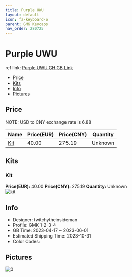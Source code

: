 ```yaml
---
title: Purple UWU 
layout: default
icon: fa-keyboard-o
parent: GMK Keycaps
nav_order: 280725
---
```


# Purple UWU 

ref link: [Purple UWU GH GB Link](https://geekhack.org/index.php?topic=120108.0)

* [Price](#price)
* [Kits](#kits)
* [Info](#info)
* [Pictures](#pictures)

## Price

NOTE: USD to CNY exchange rate is 6.88

| Name          | Price(EUR)   |  Price(CNY) | Quantity |
| ------------- | ------------ |  ---------- | -------- |
|[Kit](#kit)|40.00|275.19|Unknown|


## Kits
### Kit  
**Price(EUR):** 40.00	**Price(CNY):** 275.19	**Quantity:** Unknown  
<img src="{{ 'assets/images/gmk-keycaps/Purple-UWU/kits_pics/kit.png' | relative_url }}" alt="kit" class="image featured">

## Info
* Designer: twitchytheinsideman  
* Profile: GMK 1-2-3-4  
* GB Time: 2023-04-17 ~ 2023-06-01  
* Estimated Shipping Time: 2023-10-31  
* Color Codes:  


## Pictures  
<img src="{{ 'assets/images/gmk-keycaps/Purple-UWU/rendering_pics/0.png' | relative_url }}" alt="0" class="image featured">
